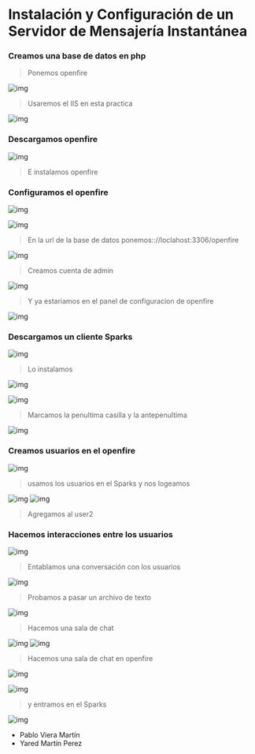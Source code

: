 # Instalación y Configuración de un Servidor de Mensajería Instantánea

### Creamos una base de datos en php
>Ponemos openfire

![img](./img/1.png)

>Usaremos el IIS en esta practica

![img](./img/2.png)

### Descargamos openfire
![img](./img/3.png)
>E instalamos openfire

### Configuramos el openfire

![img](./img/41.png)

![img](./img/51.png)

>En la url de la base de datos ponemos:://loclahost:3306/openfire

![img](./img/6.png)

>Creamos cuenta de admin

![img](./img/7.png)

> Y ya estariamos en el panel de configuracion de openfire

![img](./img/8.png)

### Descargamos un cliente Sparks
![img](./img/9.png)

>Lo instalamos

![img](./img/10.png)

![img](./img/11.png)

>Marcamos la penultima casilla y la antepenultima

![img](./img/12.png)

### Creamos usuarios en el openfire

![img](./img/13.png)

>usamos los usuarios en el Sparks y nos logeamos

![img](./img/14.png)
![img](./img/15.png)

>Agregamos al user2

### Hacemos interacciones entre los usuarios

![img](./img/16.png)

>Entablamos una conversación con los usuarios

![img](./img/17.png)

>Probamos a pasar un archivo de texto

![img](./img/18.png)

> Hacemos una sala de chat

![img](./img/19.png)
![img](./img/20.png)

>Hacemos una sala de chat en openfire

![img](./img/21.png)

![img](./img/22.png)

> y entramos en el Sparks

![img](./img/23.png)

* Pablo Viera Martín
* Yared Martín Perez 
